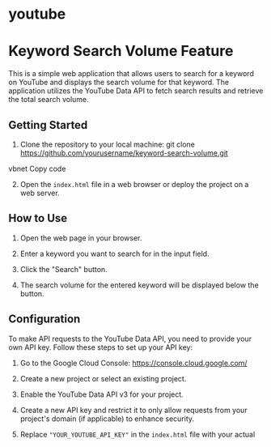 # youtube
# Keyword Search Volume Feature

This is a simple web application that allows users to search for a keyword on YouTube and displays the search volume for that keyword. The application utilizes the YouTube Data API to fetch search results and retrieve the total search volume.

## Getting Started

1. Clone the repository to your local machine:
git clone https://github.com/yourusername/keyword-search-volume.git

vbnet
Copy code

2. Open the `index.html` file in a web browser or deploy the project on a web server.

## How to Use

1. Open the web page in your browser.

2. Enter a keyword you want to search for in the input field.

3. Click the "Search" button.

4. The search volume for the entered keyword will be displayed below the button.

## Configuration

To make API requests to the YouTube Data API, you need to provide your own API key. Follow these steps to set up your API key:

1. Go to the Google Cloud Console: https://console.cloud.google.com/

2. Create a new project or select an existing project.

3. Enable the YouTube Data API v3 for your project.

4. Create a new API key and restrict it to only allow requests from your project's domain (if applicable) to enhance security.

5. Replace `"YOUR_YOUTUBE_API_KEY"` in the `index.html` file with your actual
